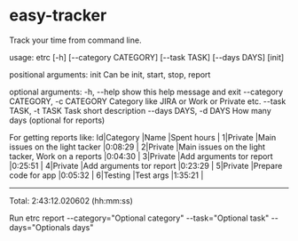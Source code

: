 # easy-tracker
Track your time from command line.

usage: etrc [-h] [--category CATEGORY] [--task TASK] [--days DAYS] [init]

positional arguments:
  init                  Can be init, start, stop, report

optional arguments:
  -h, --help            show this help message and exit
  --category CATEGORY, -c CATEGORY
                        Category like JIRA or Work or Private etc.
  --task TASK, -t TASK  Task short description
  --days DAYS, -d DAYS  How many days (optional for reports)
  
  For getting reports like:
Id|Category       |Name                                                             |Spent hours    |
 1|Private        |Main issues on the light tacker                                  |0:08:29        |
 2|Private        |Main issues on the light tacker, Work on a reports               |0:04:30        |
 3|Private        |Add arguments tor report                                         |0:25:51        |
 4|Private        |Add arguments tor report                                         |0:23:29        |
 5|Private        |Prepare code for app                                             |0:05:32        |
 6|Testing        |Test args                                                        |1:35:21        |
*****************
Total: 2:43:12.020602 (hh:mm:ss)

Run etrc report --category="Optional category" --task="Optional task" --days="Optionals days"
